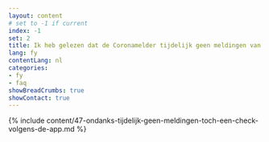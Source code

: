 ```yaml
---
layout: content
# set to -1 if current
index: -1
set: 2
title: Ik heb gelezen dat de Coronamelder tijdelijk geen meldingen van een mogelijke besmetting verstuurd. Toch zie ik in de footer van de app nog staan dat er zojuist een laatste check is geweest, hoe zit dat?
lang: fy
contentLang: nl
categories:
- fy
- faq
showBreadCrumbs: true
showContact: true
---
```

{% include content/47-ondanks-tijdelijk-geen-meldingen-toch-een-check-volgens-de-app.md %}
